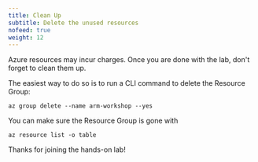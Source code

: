 ```yaml
---
title: Clean Up
subtitle: Delete the unused resources
nofeed: true
weight: 12
---
```


Azure resources may incur charges. Once you are done with the lab, don't forget to clean them up.

The easiest way to do so is to run a CLI command to delete the Resource Group:

```
az group delete --name arm-workshop --yes
```

You can make sure the Resource Group is gone with

```
az resource list -o table
```

Thanks for joining the hands-on lab!